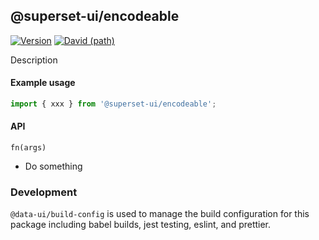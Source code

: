 ## @superset-ui/encodeable

[![Version](https://img.shields.io/npm/v/@superset-ui/encodeable.svg?style=flat)](https://img.shields.io/npm/v/@superset-ui/encodeable.svg?style=flat)
[![David (path)](https://img.shields.io/david/apache-superset/superset-ui.svg?path=packages%2Fsuperset-ui-encodeable&style=flat-square)](https://david-dm.org/apache-superset/superset-ui?path=packages/superset-ui-encodeable)

Description

#### Example usage

```js
import { xxx } from '@superset-ui/encodeable';
```

#### API

`fn(args)`

- Do something

### Development

`@data-ui/build-config` is used to manage the build configuration for this package including babel
builds, jest testing, eslint, and prettier.

